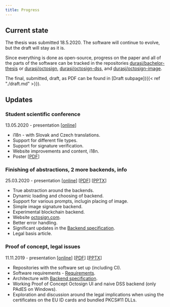 ```yaml
---
title: Progress
---
```


## Current state

The thesis was submitted 18.5.2020. The software will continue to evolve, but the draft will stay as it is.

Since everything is done as open-source, progress on the paper and all of the parts of the software can be tracked in the repositories [durasj/bachelor-thesis](https://github.com/durasj/bachelor-thesis) or [durasj/octosign](https://github.com/durasj/octosign), [durasj/octosign-dss](https://github.com/durasj/octosign-dss), and [durasj/octosign-image](https://github.com/durasj/octosign-image).

The final, submitted, draft, as PDF can be found in [Draft subpage]({{< ref "./draft.md" >}}).

## Updates

### Student scientific conference

13.05.2020 - presentation [[online](https://docs.google.com/presentation/d/1qcxDl1DuZiXisl8CZ_8DXzLdNddFJ75Bs_GEG81fP6g/edit?usp=sharing)]

- i18n - with Slovak and Czech translations.
- Support for different file types.
- Support for signature verification.
- Website improvements and content, i18n.
- Poster [[PDF](poster.pdf)]

### Finishing of abstractions, 2 more backends, info

25.03.2020 - presentation [[online](https://docs.google.com/presentation/d/1E2WaRQ2oskMi2ID342ddGeseHMhkJdRSKbzJRyE1Dvk/edit?usp=sharing)] [[PDF](presentation-2.pdf)] [[PPTX](presentation-2.pptx)] 

- True abstraction around the backends.
- Dynamic loading and choosing of backend.
- Support for various prompts, inclugin placing of image.
- Simple image signature backend.
- Experimental blockchain backend.
- Website [octosign.com](https://octosign.com).
- Better error handling.
- Significant updates in the [Backend specification](https://github.com/durasj/octosign/wiki/Backend-specification).
- Legal basis article.

### Proof of concept, legal issues

11.11.2019 - presentation [[online](https://docs.google.com/presentation/d/1yfN5PhdW0Dvy1nDkWu9FjlYhCFPGMWimaEMZNvhu_L0/edit?usp=sharing)] [[PDF](presentation-1.pdf)] [[PPTX](presentation-1.pptx)] 

- Repositories with the software set up (including CI).
- Software requirements - [Requirements](https://github.com/durasj/octosign/wiki/Requirements).
- Architecture with [Backend specification](https://github.com/durasj/octosign/wiki/Backend-specification).
- Working Proof of Concept Octosign UI and naive DSS backend (only PAdES on Windows).
- Exploration and discussion around the legal implications when using the certificates on the EU ID cards and bundled PKCS#11 DLLs.
